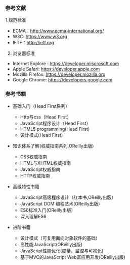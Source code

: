 ### 参考文献
1.规范标准
- ECMA：http://www.ecma-international.org/
- W3C: https://www.w3.org
- IETF：http://ietf.org

2. 浏览器标准
- Internet Explore : https://developer.miscrosoft.com
- Apple Safari: https://developer.apple.com
- Mozilla Firefox: https://developer.mozilla.org
- Google Chrome: https://developers.google.com


### 参考书籍
- 基础入门（Head First系列）
  - Http与css（Head First）
  - JavaScript程序设计（Head First）
  - HTML5 programming(Head First)
  - 设计模式(Head First)

- 知识体系了解(权威指南系列,OReilly出版)
  - CSS权威指南
  - HTML与XHTML权威指南
  - JavaScript权威指南
  - HTTP权威指南

- 高级特性书籍
  - JavaScript高级程序设计（红本书,OReilly出版）
  - JavaScript DOM 编程艺术(OReilly出版)
  - ES6标准入门(OReilly出版)
  - 深入理解ES6

- 进阶书籍
  - 设计模式（可复用面向对象软件的基础）
  - 高性能JavaScript(OReilly出版)
  - JavaScript性能优化(度量，监控与可视化)
  - 基于MVC的JavaScript Web富应用开发(OReilly出版)
